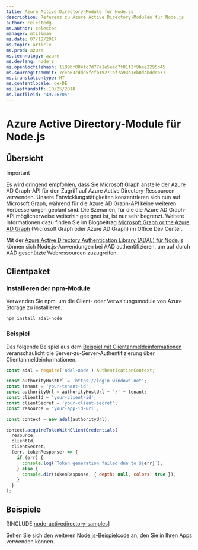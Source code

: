 ```yaml
---
title: Azure Active Directory-Module für Node.js
description: Referenz zu Azure Active Directory-Modulen für Node.js
author: celestedg
ms.author: celested
manager: mtillman
ms.date: 07/18/2017
ms.topic: article
ms.prod: azure
ms.technology: azure
ms.devlang: nodejs
ms.openlocfilehash: 1189bf084fc7d77a1e5eed7f01f2f9bee2295b45
ms.sourcegitcommit: 7cea63cdde5fcfb19271bf7a93b1eb0dabdddb31
ms.translationtype: HT
ms.contentlocale: de-DE
ms.lasthandoff: 10/25/2018
ms.locfileid: "49726705"
---
```

# <a name="azure-active-directory-modules-for-nodejs"></a>Azure Active Directory-Module für Node.js

## <a name="overview"></a>Übersicht

> [!IMPORTANT]
> Es wird dringend empfohlen, dass Sie [Microsoft Graph](https://graph.microsoft.io/) anstelle der Azure AD Graph-API für den Zugriff auf Azure Active Directory-Ressourcen verwenden. Unsere Entwicklungstätigkeiten konzentrieren sich nun auf Microsoft Graph, während für die Azure AD Graph-API keine weiteren Verbesserungen geplant sind. Die Szenarien, für die die Azure AD Graph-API möglicherweise weiterhin geeignet ist, ist nur sehr begrenzt. Weitere Informationen dazu finden Sie im Blogbeitrag [Microsoft Graph or the Azure AD Graph](https://dev.office.com/blogs/microsoft-graph-or-azure-ad-graph) (Microsoft Graph oder Azure AD Graph) im Office Dev Center.

Mit der [Azure Active Directory Authentication Library (ADAL) für Node.js](https://www.npmjs.com/package/adal-node) können sich Node.js-Anwendungen bei AAD authentifizieren, um auf durch AAD geschützte Webressourcen zuzugreifen.

## <a name="client-package"></a>Clientpaket

### <a name="install-the-npm-modules"></a>Installieren der npm-Module

Verwenden Sie npm, um die Client- oder Verwaltungsmodule von Azure Storage zu installieren.

```bash
npm install adal-node
```   

### <a name="example"></a>Beispiel

Das folgende Beispiel aus dem [Beispiel mit Clientanmeldeinformationen](https://github.com/MSOpenTech/azure-activedirectory-library-for-nodejs/blob/master/sample/client-credentials-sample.js) veranschaulicht die Server-zu-Server-Authentifizierung über Clientanmeldeinformationen.

```javascript
const adal = require('adal-node').AuthenticationContext;

const authorityHostUrl = 'https://login.windows.net';
const tenant = 'your-tenant-id';
const authorityUrl = authorityHostUrl + '/' + tenant;
const clientId = 'your-client-id';
const clientSecret = 'your-client-secret';
const resource = 'your-app-id-uri';

const context = new adal(authorityUrl);

context.acquireTokenWithClientCredentials(
  resource,
  clientId,
  clientSecret,
  (err, tokenResponse) => {
    if (err) {
      console.log(`Token generation failed due to ${err}`);
    } else {
      console.dir(tokenResponse, { depth: null, colors: true });
    }
  }
);
```

## <a name="samples"></a>Beispiele

[!INCLUDE [node-activedirectory-samples](../docs-ref-conceptual/includes/activedirectory-samples.md)]

Sehen Sie sich den weiteren [Node.js-Beispielcode](https://azure.microsoft.com/resources/samples/?platform=nodejs) an, den Sie in Ihren Apps verwenden können.
